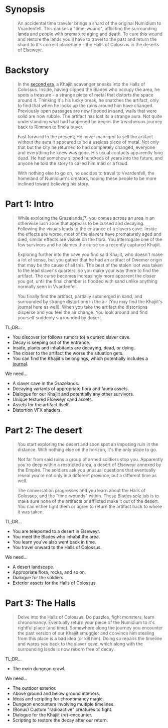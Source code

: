 # Synopsis

>An accidental time traveler brings a shard of the original Numidium to Vvardenfell. This causes a "time-wound", afflicting the surrounding lands and people with premature aging and death. To cure this wound and restore the lands you'll have to travel to the past and return the shard to it's correct place/time - the Halls of Colossus in the deserts of Elseweyr.

# Backstory

>In the [second era](writing/timeline), a Khajiit scavenger sneaks into the Halls of Colossus. Inside, having slipped the Blades who occupy the area, he spots a treasure - a strange piece of metal that distorts the space around it. Thinking it's his lucky break, he snatches the artifact, only to find that when he looks up the ruins around him have changed. Previously open passages are now flooded in sand, walls that were solid are now rubble. The artifact has lost its a strange aura. Not quite understanding what had happened he begins the treacherous journey back to Rimmen to find a buyer.
>
>Fast forward to the present; He never managed to sell the artifact - without the aura it appeared to be a useless piece of metal. Not only that but the city he returned to had completely changed, everyone and everything he knew was gone. His usual contacts apparently long dead. He had somehow slipped hundreds of years into the future, and anyone he told the story to called him mad or a fraud.
>
>With nothing else to go on, he decides to travel to Vvardenfell, the homeland of Numidium's creators, hoping these people to be more inclined toward believing his story.

# Part 1: Intro

>While exploring the Grazelands(?) you comes across an area in an otherwise lush zone that appears to be cursed and decaying. Following the visuals leads to the entrance of a slavers cave. Inside the effects are worse, most of the slavers have prematurely aged and died, similar effects are visible on the flora. You interrogate one of the few survivors and he blames the curse on a recently captured Khajiit.
>
>Exploring further into the cave you find said Khajiit, who doesn't make a lot of sense, but you gather that he had an artifact of Dwemer origin that may be the cause of all this. The best of the stolen loot was taken to the lead slaver's quarters, so you make your way there to find the artifact. The curse becomes increasingly more apparent the closer you get, until the final chamber is flooded with sand unlike anything normally seen in Vvardenfell.
>
>You finally find the artifact, partially submerged in sand, and surrounded by strange distortions in the air (You may find the Khajiit's journal here as well). When you take the artifact the distortions disperse and you feel the air change. You look around and find yourself suddenly surrounded by desert.

TL;DR...
- You discover (or follows rumors to) a cursed slaver cave. 
- Decay is seeping out of the entrance.
- Inside, plants and inhabitants are decaying, dead, or dying. 
- The closer to the artifact the worse the situation gets.
- You can find the Khajiit's belongings, which potentially includes a [journal](writing/journal.md).

We need...
- A slaver cave in the Grazelands.
- Decaying variants of appropriate flora and fauna assets.
- Dialogue for our Khajiit and potentially any other survivors.
- Unique textured Elseweyr sand assets.
- Assets for the artifact itself.
- Distortion VFX shaders.

# Part 2: The desert
>You start exploring the desert and soon spot an imposing ruin in the distance. With nothing else on the horizon, it's the only place to go.
>
>Not far from said ruins a group of armed soldiers stop you. Apparently you're deep within a restricted area, a desert of Elseweyr annexed by the Empire. The soldiers ask you unusual questions that eventually reveal you're not only in a different province, but a different time as well.
>
>The conversation progresses and you learn about the Halls of Colossus, and the "time-wounds" within. These Blades sole job is to make sure none of the artifacts or afflicted make it out of the desert. You can either fight them or agree to return the artifact back to where it was taken.

TL;DR...
- You are teleported to a desert in Elseweyr.
- You meet the Blades who inhabit the area.
- You learn you've also went back in time.
- You travel onward to the Halls of Colossus.

We need...
- A desert landscape.
- Appropriate flora, rocks, and so on.
- Dialogue for the soldiers.
- Exterior assets for the Halls of Colossus.

# Part 3: The Halls
>Delve into the Halls of Colossus. Do puzzles, fight monsters, learn chronomancy. Eventually return your piece of the Numidium to it's rightful place (and time). Somewhere along the journey you encounter the past version of our Khajiit smuggler and convince him stealing from this place is a bad idea (or kill him). Doing so repairs the timeline and warps you back to the slaver cave, which along with the surrounding lands is now reborn free of decay.

TL;DR...
- The main dungeon crawl.

We need...
- The outdoor exterior.
- Above ground and below ground interiors.
- Ideas and scripting for chronomancy magic.
- Dungeon encounters involving multiple timelines.
- (Bonus) Custom "radioactive" creatures to fight.
- Dialogue for the Khajiit (re)-encounter.
- Scripting to restore the decay after our return.
